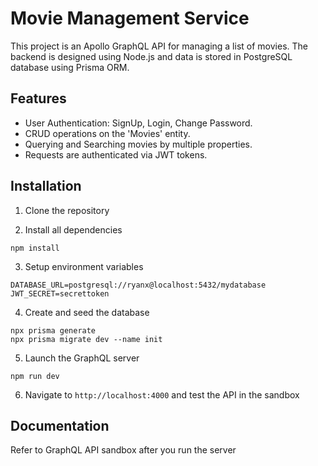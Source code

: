 # Movie Management Service

This project is an Apollo GraphQL API for managing a list of movies. The backend is designed using Node.js and data is
stored in PostgreSQL database using Prisma ORM.

## Features

- User Authentication: SignUp, Login, Change Password.
- CRUD operations on the 'Movies' entity.
- Querying and Searching movies by multiple properties.
- Requests are authenticated via JWT tokens.

## Installation

1. Clone the repository


2. Install all dependencies

`npm install`

3. Setup environment variables

```env
DATABASE_URL=postgresql://ryanx@localhost:5432/mydatabase
JWT_SECRET=secrettoken
```

4. Create and seed the database

```
npx prisma generate
npx prisma migrate dev --name init
```

5. Launch the GraphQL server

`
npm run dev
`

6. Navigate to `http://localhost:4000` and test the API in the sandbox

## Documentation

Refer to GraphQL API sandbox after you run the server
